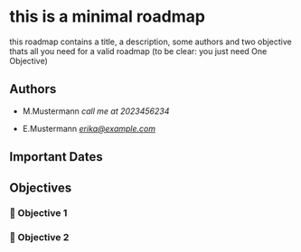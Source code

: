 # this is a minimal roadmap

this roadmap contains a title, a description, some authors and two objective
thats all you need for a valid roadmap (to be clear: you just need One Objective)

## Authors

- M.Mustermann *call me at 2023456234*

- E.Mustermann *erika@example.com*

## Important Dates

## Objectives

### 🚀 Objective 1

### 🚀 Objective 2
